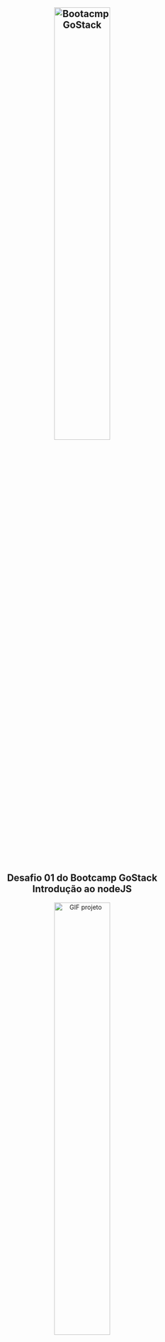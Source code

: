 <h2 align="center"><a href="https://rocketseat.com.br/" target="_blank" style="text-decoration: none">
    <img alt="Bootacmp GoStack" src="https://camo.githubusercontent.com/0a35fb0a0add717a1556200218530580cca84bfd7a0e8c3f5c28fc72e02cd3fb/68747470733a2f2f73746f726167652e676f6f676c65617069732e636f6d2f676f6c64656e2d77696e642f626f6f7463616d702d676f737461636b2f6865616465722d6465736166696f732d6e65772e706e67" width="50%"/>
    <br>
    Desafio 01 do Bootcamp GoStack
    <br>
    Introdução ao nodeJS
</a></h2>

<center>
  <img alt="GIF projeto" src="assets/desafio01.gif" width="50%">
</center>

## Descrição

- Este projeto foi desenvolvido com a finalidade de cumprir o desafio 01 do Bootacamp GoStack da [Rocketseat](https://rocketseat.com.br/), utilizando o <strong>[nodeJS](https://nodejs.org/)</strong> para fins de capacitação pessoal.
- A finalidade desse projeto é para cadastrar os Repositórios com as Tecnologias de um DEV, atualizar os dados cadastrados, possibilidade de deltar esses dados e cadastrar Likes para esse repositório com as tecnologias desse dev.

## Etapas

- Para cumprir o desafio foram utilizadas e configuradas as rotas http GET, POST, PUT e DELETE.

```bash
* GET: Buscar informações do back-end;
* POST: Criar uma informação no back-end;
* PUT/PATCH: Alterar uma informação no back-end;
* DELETE: Deletar uma informação no back-end;
```

- Para cadastrar um repositório foi utilizado o método http POST para a rota "/repositories", passando como requisição body os seguintes dados em formato de json:

```js
{
  title, url, techs;
}
```

- Para listar os dados cadastrados foi utilizado o método http GET para a rota "/repositories".

- Para atualizar alguma informação cadastrada foi utilizado o método http PUT na rota "/repositories/:id", passando uma requisição de parâmetro o ID do repositório, caso o ID informado não seja encontrado é retornado um status code 400. Para atualizar os dados é realizado uma requisição body com os seguintes dados em formato de json:

```js
{
  title, url, techs;
}
```

- Para deletar algum dado cadastrato é utilizado o método http DELETE para a rota "/repositories/:id", passando como ma requisição de parâmetro o ID do repositório. Caso o ID informado não seja encontrado é retornado um status code 400 e caso o ID corresponda com algum cadastrado, as informações referente aquele ID serão deletadas e será retornado um status code 204.

- Para cadastrar Likes para o repositório é utilizado o método http POST para a rota "/repositories/:id/like", passando como ma requisição de parâmetro o ID do repositório. Caso o ID informado não seja encontrado é retornado um status code 400 e caso o ID corresponda com algum cadastrado será soma 1 like para aquele repositório.

## Tecnologias

- [nodeJS](https://nodejs.org/)
- [yarn](https://yarnpkg.com/)
- [express](https://github.com/expressjs/express)
- [nodemon](https://github.com/remy/nodemon)
- [uuidv4](https://github.com/thenativeweb/uuidv4)

---

Desenvolvido por [Johnatan Luiz Osterloh](https://www.linkedin.com/in/johnatanosterloh/)
